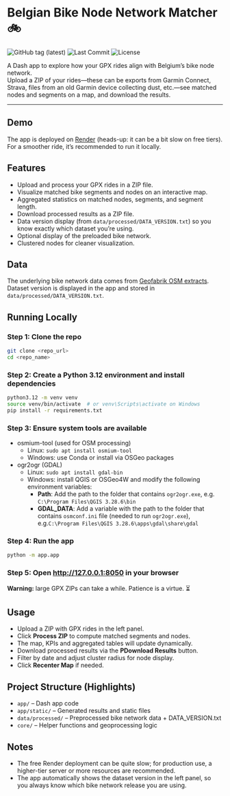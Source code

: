 # Belgian Bike Node Network Matcher 🚲

![GitHub tag (latest)](https://img.shields.io/github/v/tag/roemeren/gpx-bike-node-matcher)
![Last Commit](https://img.shields.io/github/last-commit/roemeren/gpx-bike-node-matcher)
![License](https://img.shields.io/badge/license-MIT-blue.svg)

A Dash app to explore how your GPX rides align with Belgium’s bike node network.  
Upload a ZIP of your rides—these can be exports from Garmin Connect, Strava, 
files from an old Garmin device collecting dust, etc.—see matched nodes and segments on a map, and download the results.

---

## Demo

The app is deployed on [Render](https://gpx-bike-node-matcher.onrender.com) (heads-up: it can be a bit slow on free tiers).  
For a smoother ride, it’s recommended to run it locally.

## Features

- Upload and process your GPX rides in a ZIP file.
- Visualize matched bike segments and nodes on an interactive map.
- Aggregated statistics on matched nodes, segments, and segment length.
- Download processed results as a ZIP file.
- Data version display (from `data/processed/DATA_VERSION.txt`) so you know exactly which dataset you’re using.
- Optional display of the preloaded bike network.
- Clustered nodes for cleaner visualization.

## Data

The underlying bike network data comes from [Geofabrik OSM extracts](https://download.geofabrik.de/europe/).  
Dataset version is displayed in the app and stored in `data/processed/DATA_VERSION.txt`.  


## Running Locally

### Step 1: Clone the repo

```bash
git clone <repo_url>
cd <repo_name>
```
### Step 2: Create a Python 3.12 environment and install dependencies

```bash
python3.12 -m venv venv
source venv/bin/activate  # or venv\Scripts\activate on Windows
pip install -r requirements.txt
```

### Step 3: Ensure system tools are available

- osmium-tool (used for OSM processing)
    - Linux: `sudo apt install osmium-tool`
    - Windows: use Conda or install via OSGeo packages
- ogr2ogr (GDAL)
    - Linux: `sudo apt install gdal-bin`
    - Windows: install QGIS or OSGeo4W and modify the following environment variables:
        - **Path**: Add the path to the folder that contains `ogr2ogr.exe`, e.g. `C:\Program Files\QGIS 3.28.6\bin`
        - **GDAL_DATA**: Add a variable with the path to the folder that contains `osmconf.ini` file (needed to run `ogr2ogr.exe`), e.g.`C:\Program Files\QGIS 3.28.6\apps\gdal\share\gdal`

### Step 4: Run the app

```bash
python -m app.app
```

### Step 5: Open http://127.0.0.1:8050 in your browser

**Warning:** large GPX ZIPs can take a while. Patience is a virtue. ⏳

## Usage

- Upload a ZIP with GPX rides in the left panel.
- Click **Process ZIP** to compute matched segments and nodes.
- The map, KPIs and aggregated tables will update dynamically.
- Download processed results via the **PDownload Results** button.
- Filter by date and adjust cluster radius for node display.
- Click **Recenter Map** if needed.

## Project Structure (Highlights)

- `app/` – Dash app code
- `app/static/` – Generated results and static files
- `data/processed/` – Preprocessed bike network data + DATA_VERSION.txt
- `core/` – Helper functions and geoprocessing logic

## Notes

- The free Render deployment can be quite slow; for production use, a higher-tier server or more resources are recommended.
- The app automatically shows the dataset version in the left panel, so you always know which bike network release you are using.
